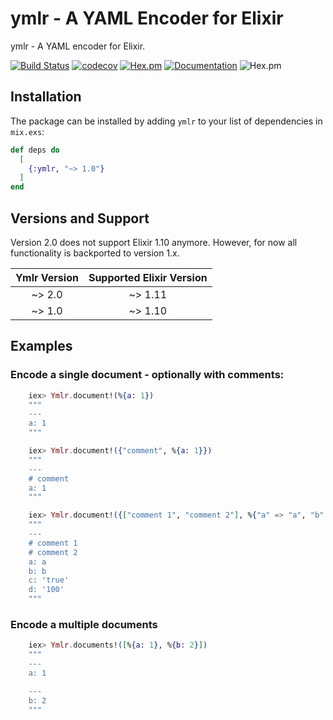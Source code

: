 # ymlr - A YAML Encoder for Elixir

ymlr - A YAML encoder for Elixir.

[![Build Status](https://github.com/ufirstgroup/ymlr/workflows/CI/badge.svg)](https://github.com/ufirstgroup/ymlr/actions?query=workflow%3ACI)
[![codecov](https://codecov.io/gh/ufirstgroup/ymlr/branch/1.x/graph/badge.svg?token=DSLGDW6KS9)](https://codecov.io/gh/ufirstgroup/ymlr)
[![Hex.pm](http://img.shields.io/hexpm/v/ymlr.svg?style=flat&logo=elixir)](https://hex.pm/packages/ymlr)
[![Documentation](https://img.shields.io/badge/documentation-on%20hexdocs-green.svg)](https://hexdocs.pm/ymlr/)
![Hex.pm](https://img.shields.io/hexpm/l/ymlr.svg?style=flat)

## Installation

The package can be installed by adding `ymlr` to your list of dependencies in `mix.exs`:

```elixir
def deps do
  [
    {:ymlr, "~> 1.0"}
  ]
end
```

## Versions and Support

Version 2.0 does not support Elixir 1.10 anymore. However, for now all functionality is backported to version 1.x.

| Ymlr Version | Supported Elixir Version |
|:-------------:|:-------------:|
| ~> 2.0 | ~> 1.11 |
| ~> 1.0 | ~> 1.10 |

## Examples

### Encode a single document - optionally with comments:

```elixir
    iex> Ymlr.document!(%{a: 1})
    """
    ---
    a: 1
    """

    iex> Ymlr.document!({"comment", %{a: 1}})
    """
    ---
    # comment
    a: 1
    """

    iex> Ymlr.document!({["comment 1", "comment 2"], %{"a" => "a", "b" => :b, "c" => "true", "d" => "100"}})
    """
    ---
    # comment 1
    # comment 2
    a: a
    b: b
    c: 'true'
    d: '100'
    """
```


### Encode a multiple documents

```elixir
    iex> Ymlr.documents!([%{a: 1}, %{b: 2}])
    """
    ---
    a: 1

    ---
    b: 2
    """
```
